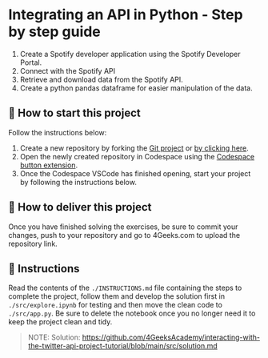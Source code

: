 <!-- hide -->
# Integrating an API in Python - Step by step guide
<!-- endhide -->

1. Create a Spotify developer application using the Spotify Developer Portal.
2. Connect with the Spotify API 
3. Retrieve and download data from the Spotify API.
4. Create a python pandas dataframe for easier manipulation of the data.
 
## 🌱  How to start this project

Follow the instructions below:

1. Create a new repository by forking the [Git project](https://github.com/4GeeksAcademy/interacting-with-the-twitter-api-project-tutorial) or [by clicking here](https://github.com/4GeeksAcademy/interacting-with-the-twitter-api-project-tutorial/fork).
2. Open the newly created repository in Codespace using the [Codespace button extension](https://docs.github.com/en/codespaces/developing-in-codespaces/creating-a-codespace-for-a-repository#creating-a-codespace-for-a-repository).
3. Once the Codespace VSCode has finished opening, start your project by following the instructions below.

## 🚛 How to deliver this project

Once you have finished solving the exercises, be sure to commit your changes, push to your repository and go to 4Geeks.com to upload the repository link.

## 📝 Instructions

Read the contents of the `./INSTRUCTIONS.md` file containing the steps to complete the project, follow them and develop the solution first in `./src/explore.ipynb` for testing and then move the clean code to `./src/app.py`. Be sure to delete the notebook once you no longer need it to keep the project clean and tidy.

> NOTE: Solution: https://github.com/4GeeksAcademy/interacting-with-the-twitter-api-project-tutorial/blob/main/src/solution.md